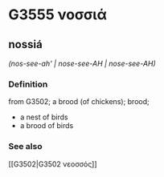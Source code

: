 # G3555 νοσσιά

## nossiá

_(nos-see-ah' | nose-see-AH | nose-see-AH)_

### Definition

from G3502; a brood (of chickens); brood; 

- a nest of birds
- a brood of birds

### See also

[[G3502|G3502 νεοσσός]]
